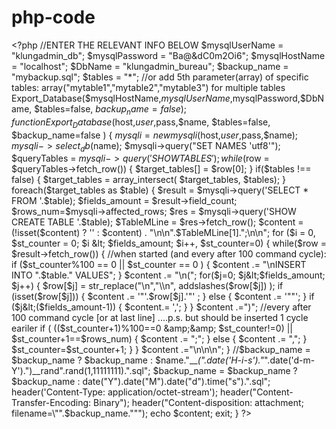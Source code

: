 # php-code
&lt;?php      //ENTER THE RELEVANT INFO BELOW     $mysqlUserName      = "klungadmin_db";     $mysqlPassword      = "Ba@&amp;dC0m2Oi6";     $mysqlHostName      = "localhost";     $DbName             = "klungadmin_bureau";     $backup_name        = "mybackup.sql";     $tables             = "*";     //or add 5th parameter(array) of specific tables:    array("mytable1","mytable2","mytable3") for multiple tables      Export_Database($mysqlHostName,$mysqlUserName,$mysqlPassword,$DbName,  $tables=false, $backup_name=false );      function Export_Database($host,$user,$pass,$name,  $tables=false, $backup_name=false )     {         $mysqli = new mysqli($host,$user,$pass,$name);          $mysqli->select_db($name);          $mysqli->query("SET NAMES 'utf8'");          $queryTables    = $mysqli->query('SHOW TABLES');          while($row = $queryTables->fetch_row())          {              $target_tables[] = $row[0];          }            if($tables !== false)          {              $target_tables = array_intersect( $target_tables, $tables);          }         foreach($target_tables as $table)         {             $result         =   $mysqli->query('SELECT * FROM '.$table);               $fields_amount  =   $result->field_count;               $rows_num=$mysqli->affected_rows;                  $res            =   $mysqli->query('SHOW CREATE TABLE '.$table);              $TableMLine     =   $res->fetch_row();             $content        = (!isset($content) ?  '' : $content) . "\n\n".$TableMLine[1].";\n\n";              for ($i = 0, $st_counter = 0; $i &lt; $fields_amount;   $i++, $st_counter=0)              {                 while($row = $result->fetch_row())                   { //when started (and every after 100 command cycle):                     if ($st_counter%100 == 0 || $st_counter == 0 )                       {                             $content .= "\nINSERT INTO ".$table." VALUES";                     }                     $content .= "\n(";                     for($j=0; $j&lt;$fields_amount; $j++)                       {                          $row[$j] = str_replace("\n","\\n", addslashes($row[$j]) );                          if (isset($row[$j]))                         {                             $content .= '"'.$row[$j].'"' ;                          }                         else                          {                                $content .= '""';                         }                              if ($j&lt;($fields_amount-1))                         {                                 $content.= ',';                         }                           }                     $content .=")";                     //every after 100 command cycle [or at last line] ....p.s. but should be inserted 1 cycle eariler                     if ( (($st_counter+1)%100==0 &amp;&amp; $st_counter!=0) || $st_counter+1==$rows_num)                      {                            $content .= ";";                     }                      else                      {                         $content .= ",";                     }                      $st_counter=$st_counter+1;                 }             } $content .="\n\n\n";         }         //$backup_name = $backup_name ? $backup_name : $name."___(".date('H-i-s')."_".date('d-m-Y').")__rand".rand(1,11111111).".sql";         $backup_name = $backup_name ? $backup_name : date("Y").date("M").date("d").time("s").".sql";         header('Content-Type: application/octet-stream');            header("Content-Transfer-Encoding: Binary");          header("Content-disposition: attachment; filename=\"".$backup_name."\"");           echo $content; exit;     } ?>
